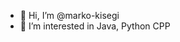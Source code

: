 - 👋 Hi, I’m @marko-kisegi
- 👀 I’m interested in Java, Python CPP 

<!---
marko-kisegi/marko-kisegi is a ✨ special ✨ repository because its `README.md` (this file) appears on your GitHub profile.
You can click the Preview link to take a look at your changes.
--->
